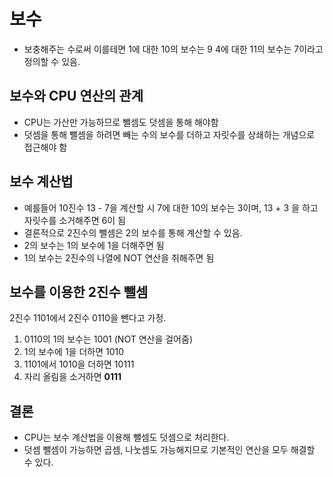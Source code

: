 # 보수
- 보충해주는 수로써 이를테면 1에 대한 10의 보수는 9 4에 대한 11의 보수는 7이라고 정의할 수 있음.

## 보수와 CPU 연산의 관계
- CPU는 가산만 가능하므로 뺄셈도 덧셈을 통해 해야함
- 덧셈을 통해 뺄셈을 하려면 빼는 수의 보수를 더하고 자릿수를 상쇄하는 개념으로 접근해야 함

## 보수 계산법
- 예를들어 10진수 13 - 7을 계산할 시 7에 대한 10의 보수는 3이며, 13 + 3 을 하고 자릿수를 소거해주면 6이 됨
- 결론적으로 2진수의 뺄셈은 2의 보수를 통해 계산할 수 있음.
- 2의 보수는 1의 보수에 1을 더해주면 됨
- 1의 보수는 2진수의 나열에 NOT 연산을 취해주면 됨

## 보수를 이용한 2진수 뺄셈
2진수 1101에서 2진수 0110을 뺀다고 가정.
1. 0110의 1의 보수는 1001 (NOT 연산을 걸어줌)
2. 1의 보수에 1을 더하면 1010
3. 1101에서 1010을 더하면 10111
4. 자리 올림을 소거하면 **0111**

## 결론
- CPU는 보수 계산법을 이용해 뺄셈도 덧셈으로 처리한다.
- 덧셈 뺄셈이 가능하면 곱셈, 나눗셈도 가능해지므로 기본적인 연산을 모두 해결할 수 있다.
